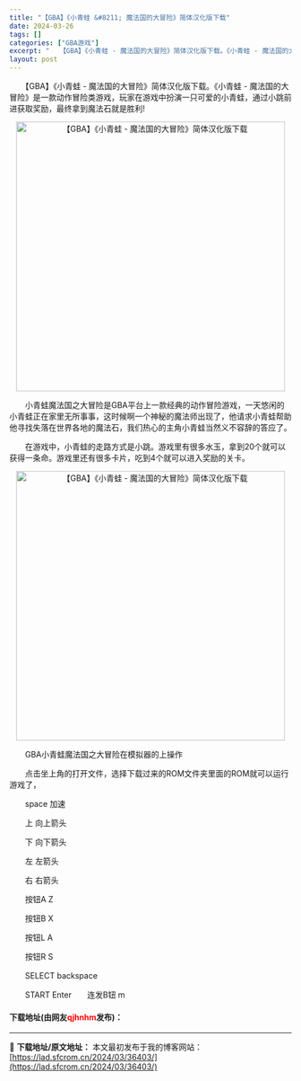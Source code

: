 ```yaml
---
title: "【GBA】《小青蛙 &#8211; 魔法国的大冒险》简体汉化版下载"
date: 2024-03-26
tags: []
categories: ["GBA游戏"]
excerpt: "　　【GBA】《小青蛙 - 魔法国的大冒险》简体汉化版下载。《小青蛙 - 魔法国的大冒险》是一款动作冒险类游戏，玩家在游戏中扮演一只可爱的小青蛙，通过小跳前进获取奖励，最终拿到魔法石就是胜利! 　　小青蛙魔法国之大冒险是GBA平台上一款经典的动作冒险游戏，一天悠闲的小青蛙正在家里无所事事，这时候啊一&hellip;"
layout: post
---
```


 <p>　　【GBA】《小青蛙 - 魔法国的大冒险》简体汉化版下载。《小青蛙 - 魔法国的大冒险》是一款动作冒险类游戏，玩家在游戏中扮演一只可爱的小青蛙，通过小跳前进获取奖励，最终拿到魔法石就是胜利!</p> <p align="center"><img align="" border="0" src="https://lad.sfcrom.cn/wp-content/uploads/2024/03/20240326_66026581244fc.jpg" width="480" alt="【GBA】《小青蛙 - 魔法国的大冒险》简体汉化版下载" /></p> <p>　　小青蛙魔法国之大冒险是GBA平台上一款经典的动作冒险游戏，一天悠闲的小青蛙正在家里无所事事，这时候啊一个神秘的魔法师出现了，他请求小青蛙帮助他寻找失落在世界各地的魔法石，我们热心的主角小青蛙当然义不容辞的答应了。</p> <p>　　在游戏中，小青蛙的走路方式是小跳。游戏里有很多水玉，拿到20个就可以获得一条命。游戏里还有很多卡片，吃到4个就可以进入奖励的关卡。</p> <p align="center"><img align="" border="0" src="https://lad.sfcrom.cn/wp-content/uploads/2024/03/20240326_66026581811dc.jpg" width="480" alt="【GBA】《小青蛙 - 魔法国的大冒险》简体汉化版下载" /></p> <p>　　GBA小青蛙魔法国之大冒险在模拟器的上操作</p> <p>　　点击坐上角的打开文件，选择下载过来的ROM文件夹里面的ROM就可以运行游戏了，</p> <p>　　space 加速</p> <p>　　上 向上箭头</p> <p>　　下 向下箭头</p> <p>　　左 左箭头</p> <p>　　右 右箭头</p> <p>　　按钮A Z</p> <p>　　按钮B X</p> <p>　　按钮L A</p> <p>　　按钮R S</p> <p>　　SELECT backspace</p> <p>　　START Enter　　连发B钮 m</p> <p><h4>下载地址(由网友<font color="red">qjhnhm</font>发布)：</h4></p> 

---
📖 **下载地址/原文地址：** 本文最初发布于我的博客网站：[https://lad.sfcrom.cn/2024/03/36403/](https://lad.sfcrom.cn/2024/03/36403/)
